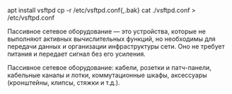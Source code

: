 apt install vsftpd
cp -r /etc/vsftpd.conf{,.bak} 
cat ./vsftpd.conf > /etc/vsftpd.conf

Пассивное сетевое оборудование — это устройства, которые не выполняют активных вычислительных функций, но необходимы для передачи данных и организации инфраструктуры сети. Оно не требует питания и передает сигнал без его усиления.

Пассивное сетевое оборудование: кабели, розетки и патч-панели, кабельные каналы и лотки, коммутационные шкафы, аксессуары (кронштейны, клипсы, стяжки и т.д.). 
